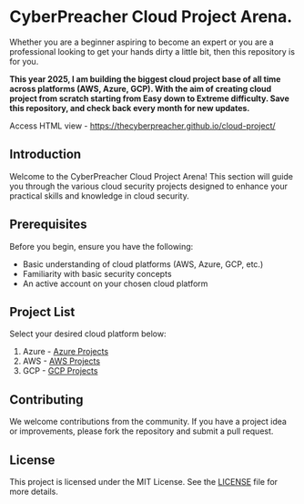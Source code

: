 # CyberPreacher Cloud Project Arena.

Whether you are a beginner aspiring to become an expert or you are a professional looking to get your hands dirty a little bit, then this repository is for you.

**This year 2025, I am building the biggest cloud project base of all time across platforms (AWS, Azure, GCP). With the aim of creating cloud project from scratch starting from Easy down to Extreme difficulty.
Save this repository, and check back every month for new updates.** 

Access HTML view - https://thecyberpreacher.github.io/cloud-project/

## Introduction
Welcome to the CyberPreacher Cloud Project Arena! This section will guide you through the various cloud security projects designed to enhance your practical skills and knowledge in cloud security.

## Prerequisites
Before you begin, ensure you have the following:
- Basic understanding of cloud platforms (AWS, Azure, GCP, etc.)
- Familiarity with basic security concepts
- An active account on your chosen cloud platform

## Project List
Select your desired cloud platform below:
1. Azure - [Azure Projects](./Azure/README.md)
2. AWS - [AWS Projects](./AWS/README.md)
3. GCP - [GCP Projects](./GCP/README.md)

## Contributing
We welcome contributions from the community. If you have a project idea or improvements, please fork the repository and submit a pull request.

## License
This project is licensed under the MIT License. See the [LICENSE](LICENSE) file for more details.
